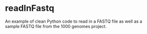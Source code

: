 readInFastq
===========
An example of clean Python code to read in a FASTQ file as well as a sample
FASTQ file from the 1000 genomes project.

